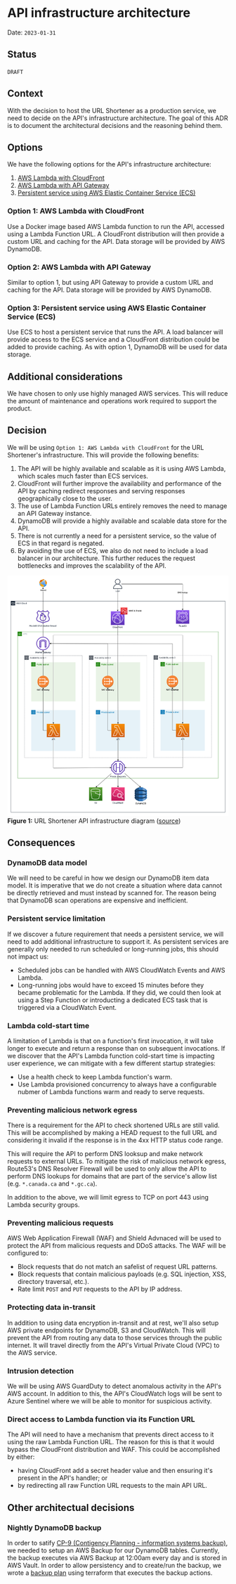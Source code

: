 # API infrastructure architecture

Date: `2023-01-31`

## Status

`DRAFT`

## Context

With the decision to host the URL Shortener as a production service, we need to decide on the API's infrastructure architecture.  The goal of this ADR is to document the architectural decisions and the reasoning behind them.

## Options

We have the following options for the API's infrastructure architecture:

1. [AWS Lambda with CloudFront](#option-1-aws-lambda-with-cloudfront)
1. [AWS Lambda with API Gateway](#option-2-aws-lambda-with-api-gateway)
1. [Persistent service using AWS Elastic Container Service (ECS)](#option-3-persistent-service-using-aws-elastic-container-service-ecs)

### Option 1: AWS Lambda with CloudFront
Use a Docker image based AWS Lambda function to run the API, accessed using a Lambda Function URL.  A CloudFront distribution will then provide a custom URL and caching for the API.  Data storage will be provided by AWS DynamoDB.

### Option 2: AWS Lambda with API Gateway
Similar to option 1, but using API Gateway to provide a custom URL and caching for the API.  Data storage will be provided by AWS DynamoDB.

### Option 3: Persistent service using AWS Elastic Container Service (ECS)
Use ECS to host a persistent service that runs the API.  A load balancer will provide access to the ECS service and a CloudFront distribution could be added to provide caching.  As with option 1, DynamoDB will be used for data storage.

## Additional considerations

We have chosen to only use highly managed AWS services.  This will reduce the amount of maintenance and operations work required to support the product.

## Decision

We will be using `Option 1: AWS Lambda with CloudFront` for the URL Shortener's infrastructure.  This will provide the following benefits:  

1. The API will be highly available and scalable as it is using AWS Lambda, which scales much faster than ECS services.
1. CloudFront will further improve the availability and performance of the API by caching redirect responses and serving responses geographically close to the user.
1. The use of Lambda Function URLs entirely removes the need to manage an API Gateway instance.
1. DynamoDB will provide a highly available and scalable data store for the API.
1. There is not currently a need for a persistent service, so the value of ECS in that regard is negated.
1. By avoiding the use of ECS, we also do not need to include a load balancer in our architecture.  This further reduces the request bottlenecks and improves the scalability of the API.

![URL Shortener API infrastructure diagram](attachments/2023-01-31-infrastructure-architecture.png)
__Figure 1:__ URL Shortener API infrastructure diagram ([source](attachments/2023-01-31-infrastructure-architecture.drawio))

## Consequences

### DynamoDB data model

We will need to be careful in how we design our DynamoDB item data model.  It is imperative that we do not create a situation where data cannot be directly retrieved and must instead by scanned for.  The reason being that DynamoDB scan operations are expensive and inefficient.

### Persistent service limitation

If we discover a future requirement that needs a persistent service, we will need to add additional infrastructure to support it.  As persistent services are generally only needed to run scheduled or long-running jobs, this should not impact us:

- Scheduled jobs can be handled with AWS CloudWatch Events and AWS Lambda.
- Long-running jobs would have to exceed 15 minutes before they became problematic for the Lambda.  If they did, we could then look at using a Step Function or introducting a dedicated ECS task that is triggered via a CloudWatch Event.

### Lambda cold-start time

A limitation of Lambda is that on a function's first invocation, it will take longer to execute and return a response than on subsequent invocations.  If we discover that the API's Lambda function cold-start time is impacting user experience, we can mitigate with a few different startup strategies:

- Use a health check to keep Lambda function's warm.
- Use Lambda provisioned concurrency to always have a configurable nubmer of Lambda functions warm and ready to serve requests.

### Preventing malicious network egress

There is a requirement for the API to check shortened URLs are still valid.  This will be accomplished by making a HEAD request to the full URL and considering it invalid if the response is in the 4xx HTTP status code range.  

This will require the API to perform DNS looksup and make network requests to external URLs.  To mitigate the risk of malicious network egress, Route53's DNS Resolver Firewall will be used to only allow the API to perform DNS lookups for domains that are part of the service's allow list (e.g. `*.canada.ca` and `*.gc.ca`).

In addition to the above, we will limit egress to TCP on port 443 using Lambda security groups.  

### Preventing malicious requests

AWS Web Application Firewall (WAF) and Shield Advnaced will be used to protect the API from malicious requests and DDoS attacks.  The WAF will be configured to:

- Block requests that do not match an safelist of request URL patterns.
- Block requests that contain malicious payloads (e.g. SQL injection, XSS, directory traversal, etc.).
- Rate limit `POST` and `PUT` requests to the API by IP address.

### Protecting data in-transit

In addition to using data encryption in-transit and at rest, we'll also setup AWS private endpoints for DynamoDB, S3 and CloudWatch.  This will prevent the API from routing any data to those services through the public internet.  It will travel directly from the API's Virtual Private Cloud (VPC) to the AWS service.

### Intrusion detection

We will be using AWS GuardDuty to detect anomalous activity in the API's AWS account.  In addition to this, the API's CloudWatch logs will be sent to Azure Sentinel where we will be able to monitor for suspicious activity.

### Direct access to Lambda function via its Function URL

The API will need to have a mechanism that prevents direct access to it using the raw Lambda Function URL.  The reason for this is that it would bypass the CloudFront distribution and WAF.  This could be accomplished by either:

- having CloudFront add a secret header value and then ensuring it's present in the API's handler; or
- by redirecting all raw Function URL requests to the main API URL. 



## Other architectual decisions

### Nightly DynamoDB backup
In order to satify [CP-9 (Contigency Planning - information systems backup)](https://github.com/cds-snc/url-shortener-documentation/issues/171), we needed to setup an AWS Backup for our DynamoDB tables. Currently, the backup executes via AWS Backup at 12:00am every day and is stored in AWS Vault. In order to allow persistency and to create/run the backup, we wrote a [backup plan](https://github.com/cds-snc/url-shortener/tree/main/terragrunt/aws/backup_plan) using terraform that executes the backup actions.
